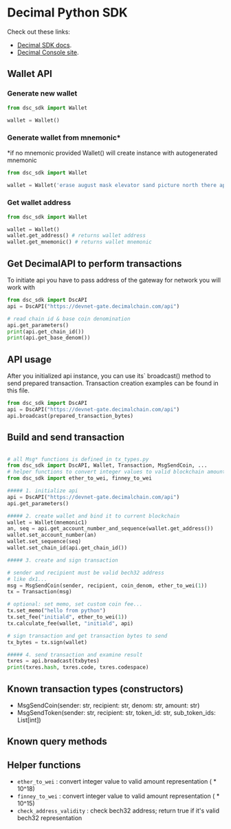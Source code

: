 # Decimal Python SDK

Check out these links:
- [Decimal SDK docs](https://help.decimalchain.com/api-sdk/).
- [Decimal Console site](https://console.decimalchain.com/).

## Wallet API
### Generate new wallet
```python
from dsc_sdk import Wallet

wallet = Wallet()
```
### Generate wallet from mnemonic*
*if no mnemonic provided Wallet() will create instance with autogenerated mnemonic

```python
from dsc_sdk import Wallet

wallet = Wallet('erase august mask elevator sand picture north there apple equal anchor target...')
```
### Get wallet address
```python
from dsc_sdk import Wallet

wallet = Wallet()
wallet.get_address() # returns wallet address
wallet.get_mnemonic() # returns wallet mnemonic
```

## Get DecimalAPI to perform transactions
To initiate api you have to pass address of the gateway for network you will work with 
```python
from dsc_sdk import DscAPI
api = DscAPI("https://devnet-gate.decimalchain.com/api")

# read chain id & base coin denomination
api.get_parameters()
print(api.get_chain_id())
print(api.get_base_denom())
```

## API usage
After you initialized api instance, you can use its` broadcast() method to send prepared transaction.
Transaction creation examples can be found in this file.

```python
from dsc_sdk import DscAPI
api = DscAPI("https://devnet-gate.decimalchain.com/api")
api.broadcast(prepared_transaction_bytes)
```

## Build and send transaction

```python

# all Msg* functions is defined in tx_types.py
from dsc_sdk import DscAPI, Wallet, Transaction, MsgSendCoin, ...
# helper functions to convert integer values to valid blockchain amounts
from dsc_sdk import ether_to_wei, finney_to_wei

##### 1. initialize api
api = DscAPI("https://devnet-gate.decimalchain.com/api")
api.get_parameters()

##### 2. create wallet and bind it to current blockchain
wallet = Wallet(mnemonic1)
an, seq = api.get_account_number_and_sequence(wallet.get_address())
wallet.set_account_number(an)
wallet.set_sequence(seq)
wallet.set_chain_id(api.get_chain_id())

##### 3. create and sign transaction

# sender and recipient must be valid bech32 address
# like dx1...
msg = MsgSendCoin(sender, recipient, coin_denom, ether_to_wei(1))
tx = Transaction(msg)

# optional: set memo, set custom coin fee...
tx.set_memo("hello from python")
tx.set_fee("initiald", ether_to_wei(1))
tx.calculate_fee(wallet, "initiald", api)

# sign transaction and get transaction bytes to send
tx_bytes = tx.sign(wallet)

##### 4. send transaction and examine result
txres = api.broadcast(txbytes)
print(txres.hash, txres.code, txres.codespace)

```

## Known transaction types (constructors)

- MsgSendCoin(sender: str, recipient: str, denom: str, amount: str)
- MsgSendToken(sender: str, recipient: str, token_id: str, sub_token_ids: List[int])

## Known query methods

## Helper functions

- `ether_to_wei` : convert integer value to valid amount representation ( * 10^18)
- `finney_to_wei` : convert integer value to valid amount representation ( * 10^15)
- `check_address_validity` : check bech32 address; return true if it's valid bech32 representation 
